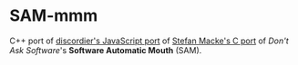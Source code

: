 # SAM-mmm

C++ port of [discordier's JavaScript port](https://github.com/discordier/sam) of [Stefan Macke's C port](https://github.com/s-macke/SAM) of *Don't Ask Software*'s **Software Automatic Mouth** (SAM).
